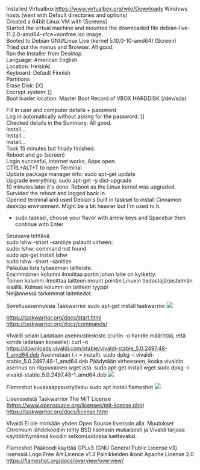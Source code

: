 Installed Virtualbox https://www.virtualbox.org/wiki/Downloads Windows hosts (went with Default directories and options)  
Created a 64bit Linux VM with (Screens)  
Started the virtual machine and mounted the downloaded file debian-live-11.2.0-amd64-xfce+nonfree.iso image.  
Booted to Debian GNU/Linux Live (kernel 5.10.0-10-amd64) (Screen)  
Tried out the menus and Browser. All good.  
Ran the Installer from Desktop.   
Language: American English  
Location: Helsinki  
Keyboard: Default Finnish  
Partitions  
Erase Disk: \[X\]  
Encrypt system: \[\]  
Boot loader location: Master Boot Record of VBOX HARDDISK (/dev/sda)  
  
Fill in user and computer details + password  
Log in automatically without asking for the password: \[\]  
Checked details in the Summary. All good.  
Install...  
Install...  
Install...  
Took 15 minutes but finally finished.  
Reboot and go (screen)  
Login succesful, Internet works, Apps open.  
CTRL+ALT+T to open Terminal  
Update package manager info: sudo apt-get update  
Upgrade everything: sudo apt-get -y dist-upgrade  
10 minutes later it's done. Reboot as the Linux kernel was upgraded.  
Survided the reboot and logged back in.  
Opened terminal and used Debian's built in tasksel to install Cinnamon desktop environment. Might be a bit heavier but I'm used to it.
* sudo tasksel, choose your flavor with arrow keys and Spacebar then continue with Enter

Seuraava tehtävä.  
sudo lshw -short -sanitize palautti virheen:   
sudo: lshw: command not found  
sudo apt-get install lshw  
sudo lshw -short -sanitize  
Palautuu lista työaseman laitteista.  
Ensimmäinen kolumni ilmoittaa portin johon laite on kytketty.  
Toinen kolumni ilmoittaa laitteen mount pointin Linuxin tiedostojärjestelmän sisällä.
Kolmas kolumni on laitteen tyyppi  
Neljännessä tarkemmat laitetiedot.  

Sovellusasennuksia
Taskwarrior
sudo apt-get install taskwarrior
<img src="Pictures/taskwarriorTest.png">

https://taskwarrior.org/docs/start.html
https://taskwarrior.org/docs/commands/

Vivaldi selain
Ladataan asennustiedosto (curlin -o handle määrittää, että kohde ladataan koneelle):
curl -o https://downloads.vivaldi.com/stable/vivaldi-stable_5.0.2497.48-1_amd64.deb
Asennetaan (-i = install):
sudo dpkg -i vivaldi-stable_5.0.2497.48-1_amd64.deb
Päädytään virheeseen, koska vivaldin asennus on riippuvainen wget istä.
sudo apt-get install wget
sudo dpkg -i vivaldi-stable_5.0.2497.48-1_amd64.deb
<img src="Pictures/vivaldiTest.png">

Flameshot kuvakaappaustyökalu
sudo apt install flameshot
<img src="Picture/flameshotTest.png">

Lisensseistä
Taskwarrior
The MIT License (https://www.opensource.org/licenses/mit-license.php)
https://taskwarrior.org/docs/license.html

Vivaldi
Ei ole minkään yhden Open Source lisenssin alla.
Muutokset Chromium lähdekoodiin tehty BSD lisenssin mukaisesti ja Vivaldi tarjoaa käyttöliittymänsä koodin selkomuodossa luettavaksi.

Flameshot
Pääkoodi käyttää GPLv3 (GNU General Public License v3) lisenssiä
Logo Free Art Licence v1.3
Painikkeiden ikonit Apache License 2.0
https://flameshot.org/docs/overview/overview/